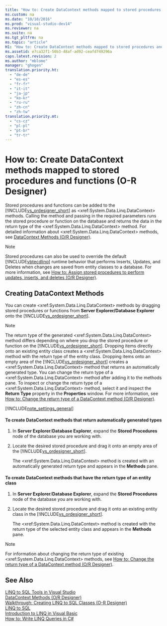 ```yaml
---
title: "How to: Create DataContext methods mapped to stored procedures and functions (O-R Designer)"
ms.custom: na
ms.date: "10/10/2016"
ms.prod: "visual-studio-dev14"
ms.reviewer: na
ms.suite: na
ms.tgt_pltfrm: na
ms.topic: "article"
H1: "How to: Create DataContext methods mapped to stored procedures and functions (O/R Designer)"
ms.assetid: e7ca32f1-50b3-48af-ad92-ceafd749296a
caps.latest.revision: 2
ms.author: "mblome"
manager: "ghogen"
translation.priority.ht: 
  - "de-de"
  - "es-es"
  - "fr-fr"
  - "it-it"
  - "ja-jp"
  - "ko-kr"
  - "ru-ru"
  - "zh-cn"
  - "zh-tw"
translation.priority.mt: 
  - "cs-cz"
  - "pl-pl"
  - "pt-br"
  - "tr-tr"
---
```

# How to: Create DataContext methods mapped to stored procedures and functions (O-R Designer)
Stored procedures and functions can be added to the [!INCLUDE[vs_ordesigner_short](../VS_raddata/includes/vs_ordesigner_short_md.md)] as \<xref:System.Data.Linq.DataContext> methods. Calling the method and passing in the required parameters runs the stored procedure or function on the database and returns the data in the return type of the \<xref:System.Data.Linq.DataContext> method. For detailed information about \<xref:System.Data.Linq.DataContext> methods, see [DataContext Methods (O/R Designer)](../VS_raddata/datacontext-methods--o-r-designer-.md).  
  
> [!NOTE]
>  Stored procedures can also be used to override the default [!INCLUDE[vbtecdlinq](../VS_raddata/includes/vbtecdlinq_md.md)] runtime behavior that performs Inserts, Updates, and Deletes when changes are saved from entity classes to a database. For more information, see [How to: Assign stored procedures to perform updates, inserts, and deletes (O/R Designer)](../VS_raddata/how-to--assign-stored-procedures-to-perform-updates--inserts--and-deletes--o-r-designer-.md).  
  
## Creating DataContext Methods  
 You can create \<xref:System.Data.Linq.DataContext> methods by dragging stored procedures or functions from **Server Explorer/Database Explorer** onto the [!INCLUDE[vs_ordesigner_short](../VS_raddata/includes/vs_ordesigner_short_md.md)].  
  
> [!NOTE]
>  The return type of the generated \<xref:System.Data.Linq.DataContext> method differs depending on where you drop the stored procedure or function on the [!INCLUDE[vs_ordesigner_short](../VS_raddata/includes/vs_ordesigner_short_md.md)]. Dropping items directly onto an existing entity class creates a \<xref:System.Data.Linq.DataContext> method with the return type of the entity class. Dropping items onto an empty area of the [!INCLUDE[vs_ordesigner_short](../VS_raddata/includes/vs_ordesigner_short_md.md)] creates a \<xref:System.Data.Linq.DataContext> method that returns an automatically generated type. You can change the return type of a \<xref:System.Data.Linq.DataContext> method after adding it to the methods pane. To inspect or change the return type of a \<xref:System.Data.Linq.DataContext> method, select it and inspect the **Return Type** property in the **Properties** window. For more information, see [How to: Change the return type of a DataContext method (O/R Designer)](../VS_raddata/how-to--change-the-return-type-of-a-datacontext-method--o-r-designer-.md).  
  
 [!INCLUDE[note_settings_general](../VS_debugger/includes/note_settings_general_md.md)]  
  
#### To create DataContext methods that return automatically generated types  
  
1.  In **Server Explorer**/**Database Explorer**, expand the **Stored Procedures** node of the database you are working with.  
  
2.  Locate the desired stored procedure and drag it onto an empty area of the [!INCLUDE[vs_ordesigner_short](../VS_raddata/includes/vs_ordesigner_short_md.md)].  
  
     The \<xref:System.Data.Linq.DataContext> method is created with an automatically generated return type and appears in the **Methods** pane.  
  
#### To create DataContext methods that have the return type of an entity class  
  
1.  In **Server Explorer**/**Database Explorer**, expand the **Stored Procedures** node of the database you are working with.  
  
2.  Locate the desired stored procedure and drag it onto an existing entity class in the [!INCLUDE[vs_ordesigner_short](../VS_raddata/includes/vs_ordesigner_short_md.md)].  
  
     The \<xref:System.Data.Linq.DataContext> method is created with the return type of the selected entity class and appears in the **Methods** pane.  
  
> [!NOTE]
>  For information about changing the return type of existing \<xref:System.Data.Linq.DataContext> methods, see [How to: Change the return type of a DataContext method (O/R Designer)](../VS_raddata/how-to--change-the-return-type-of-a-datacontext-method--o-r-designer-.md).  
  
## See Also  
 [LINQ to SQL Tools in Visual Studio](../VS_raddata/linq-to-sql-tools-in-visual-studio2.md)   
 [DataContext Methods (O/R Designer)](../VS_raddata/datacontext-methods--o-r-designer-.md)   
 [Walkthrough: Creating LINQ to SQL Classes (O-R Designer)](../Topic/Walkthrough:%20Creating%20LINQ%20to%20SQL%20Classes%20\(O-R%20Designer\).md)   
 [LINQ to SQL](../Topic/LINQ%20to%20SQL.md)   
 [Introduction to LINQ in Visual Basic](../Topic/Introduction%20to%20LINQ%20in%20Visual%20Basic.md)   
 [How to: Write LINQ Queries in C#](../Topic/How%20to:%20Write%20LINQ%20Queries%20in%20C%23.md)